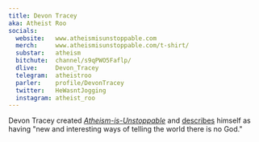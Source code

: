 ```yaml
---
title: Devon Tracey
aka: Atheist Roo
socials:
  website:   www.atheismisunstoppable.com
  merch:     www.atheismisunstoppable.com/t-shirt/
  substar:   atheism
  bitchute:  channel/s9qPWO5Faflp/
  dlive:     Devon_Tracey
  telegram:  atheistroo
  parler:    profile/DevonTracey
  twitter:   HeWasntJogging
  instagram: atheist_roo
---
```


Devon Tracey created
[_Atheism-is-Unstoppable_](https://www.atheismisunstoppable.com/) and
[describes](https://www.youtube.com/watch?v=F0et7v-jljM&feature=emb_logo)
himself as having "new and interesting ways of telling the world there is no
God."
